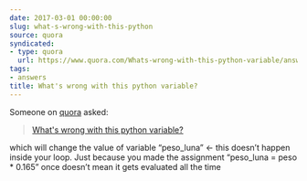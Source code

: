 ```yaml
---
date: 2017-03-01 00:00:00
slug: what-s-wrong-with-this-python
source: quora
syndicated:
- type: quora
  url: https://www.quora.com/Whats-wrong-with-this-python-variable/answer/Roy-Tang
tags:
- answers
title: What's wrong with this python variable?
---
```


Someone on [quora](https://quora.com) asked:

> [What's wrong with this python variable?](https://www.quora.com/Whats-wrong-with-this-python-variable/answer/Roy-Tang)


which will change the value of variable “peso_luna” &lt;- this doesn’t happen inside your loop. Just because you made the assignment “peso_luna = peso * 0.165” once doesn’t mean it gets evaluated all the time